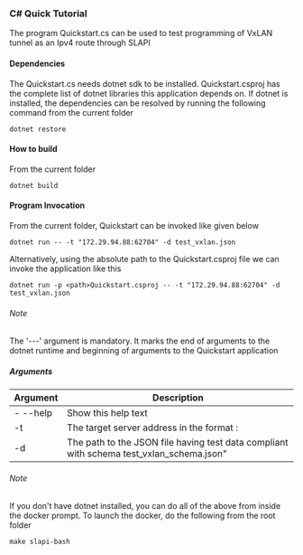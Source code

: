 ### C# Quick Tutorial
The program Quickstart.cs can be used to test programming of VxLAN tunnel as an Ipv4  route through SLAPI

#### Dependencies
The Quickstart.cs needs dotnet sdk to be installed. Quickstart.csproj has the complete list of dotnet libraries this application depends on.
If dotnet is installed, the dependencies can be resolved by running the following command from the current folder
```
dotnet restore
```

#### How to build
From the current folder
```
dotnet build
```
#### Program Invocation
From the current folder, Quickstart can be invoked like given below
```
dotnet run -- -t "172.29.94.88:62704" -d test_vxlan.json
```
Alternatively, using the absolute path to the Quickstart.csproj file we can invoke the application like this
```
dotnet run -p <path>Quickstart.csproj -- -t "172.29.94.88:62704" -d test_vxlan.json
```
###### Note
The '---' argument is mandatory. It marks the end of arguments to the dotnet runtime and beginning of arguments to the Quickstart application

##### Arguments
| Argument | Description |
| --- | --- |
| - --help       | Show this help text |
| -t <target>    | The target server address in the format <ipv4 address>:<port> |
| -d <path>      | The path to the JSON file having test data compliant with schema test_vxlan_schema.json" |

###### Note
If you don't have dotnet installed, you can do all of the above from inside the docker prompt.
To launch the docker, do the following from the root folder
```
make slapi-bash
```
